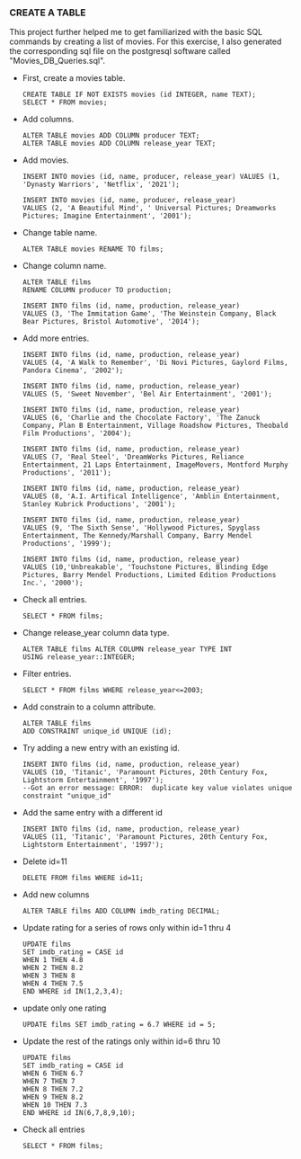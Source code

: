 ### CREATE A TABLE

This project further helped me to get familiarized with the basic SQL commands by creating a list of movies. For this exercise, I also generated the corresponding sql file on the postgresql software called "Movies_DB_Queries.sql".

- First, create a movies table.
  
  ```
  CREATE TABLE IF NOT EXISTS movies (id INTEGER, name TEXT);
  SELECT * FROM movies;
  ```

- Add columns. 
  
  ```
  ALTER TABLE movies ADD COLUMN producer TEXT;
  ALTER TABLE movies ADD COLUMN release_year TEXT;
  ```

- Add movies.
  
  ```
  INSERT INTO movies (id, name, producer, release_year) VALUES (1, 'Dynasty Warriors', 'Netflix', '2021'); 
  
  INSERT INTO movies (id, name, producer, release_year) 
  VALUES (2, 'A Beautiful Mind', ' Universal Pictures; Dreamworks Pictures; Imagine Entertainment', '2001');
  ```

- Change table name.
  
  ```
  ALTER TABLE movies RENAME TO films;
  ```

- Change column name.
  
  ```
  ALTER TABLE films
  RENAME COLUMN producer TO production;
  
  INSERT INTO films (id, name, production, release_year) 
  VALUES (3, 'The Immitation Game', 'The Weinstein Company, Black Bear Pictures, Bristol Automotive', '2014');
  ```

- Add more entries.
  
  ```
  INSERT INTO films (id, name, production, release_year) 
  VALUES (4, 'A Walk to Remember', 'Di Novi Pictures, Gaylord Films, Pandora Cinema', '2002');
  
  INSERT INTO films (id, name, production, release_year) 
  VALUES (5, 'Sweet November', 'Bel Air Entertainment', '2001');
  
  INSERT INTO films (id, name, production, release_year) 
  VALUES (6, 'Charlie and the Chocolate Factory', 'The Zanuck Company, Plan B Entertainment, Village Roadshow Pictures, Theobald Film Productions', '2004');
  
  INSERT INTO films (id, name, production, release_year) 
  VALUES (7, 'Real Steel', 'DreamWorks Pictures, Reliance Entertainment, 21 Laps Entertainment, ImageMovers, Montford Murphy Productions', '2011');
  
  INSERT INTO films (id, name, production, release_year) 
  VALUES (8, 'A.I. Artifical Intelligence', 'Amblin Entertainment, Stanley Kubrick Productions', '2001');
  
  INSERT INTO films (id, name, production, release_year) 
  VALUES (9, 'The Sixth Sense', 'Hollywood Pictures, Spyglass Entertainment, The Kennedy/Marshall Company, Barry Mendel Productions', '1999');
  
  INSERT INTO films (id, name, production, release_year) 
  VALUES (10,'Unbreakable', 'Touchstone Pictures, Blinding Edge Pictures, Barry Mendel Productions, Limited Edition Productions Inc.', '2000');
  ```

- Check all entries.
  
  ```
  SELECT * FROM films;
  ```

- Change release_year column data type.
  
  ```
  ALTER TABLE films ALTER COLUMN release_year TYPE INT
  USING release_year::INTEGER;
  ```

- Filter entries.
  
  ```
  SELECT * FROM films WHERE release_year<=2003;
  ```

- Add constrain to a column attribute.
  
  ```
  ALTER TABLE films
  ADD CONSTRAINT unique_id UNIQUE (id);
  ```

- Try adding a new entry with an existing id.
  
  ```
  INSERT INTO films (id, name, production, release_year) 
  VALUES (10, 'Titanic', 'Paramount Pictures, 20th Century Fox, Lightstorm Entertainment', '1997');
  --Got an error message: ERROR:  duplicate key value violates unique constraint "unique_id"
  ```

- Add the same entry with a different id
  
  ```
  INSERT INTO films (id, name, production, release_year) 
  VALUES (11, 'Titanic', 'Paramount Pictures, 20th Century Fox, Lightstorm Entertainment', '1997');
  ```

- Delete id=11
  
  ```
  DELETE FROM films WHERE id=11;
  ```

- Add new columns
  
  ```
  ALTER TABLE films ADD COLUMN imdb_rating DECIMAL;
  ```

- Update rating for a series of rows only within id=1 thru 4
  
  ```
  UPDATE films 
  SET imdb_rating = CASE id
  WHEN 1 THEN 4.8
  WHEN 2 THEN 8.2 
  WHEN 3 THEN 8
  WHEN 4 THEN 7.5
  END WHERE id IN(1,2,3,4);
  ```

- update only one rating
  
  ```
  UPDATE films SET imdb_rating = 6.7 WHERE id = 5;
  ```

- Update the rest of the ratings only within id=6 thru 10
  
  ```
  UPDATE films 
  SET imdb_rating = CASE id
  WHEN 6 THEN 6.7
  WHEN 7 THEN 7 
  WHEN 8 THEN 7.2
  WHEN 9 THEN 8.2
  WHEN 10 THEN 7.3
  END WHERE id IN(6,7,8,9,10);
  ```

- Check all entries
  
  ```
  SELECT * FROM films;
  ```